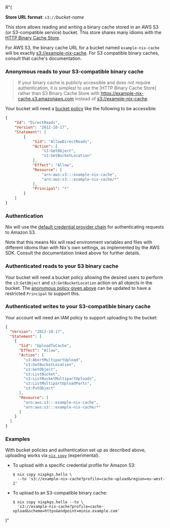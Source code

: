 R"(

**Store URL format**: `s3://`*bucket-name*

This store allows reading and writing a binary cache stored in an AWS S3 (or S3-compatible service) bucket.
This store shares many idioms with the [HTTP Binary Cache Store](#http-binary-cache-store).

For AWS S3, the binary cache URL for a bucket named `example-nix-cache` will be exactly <s3://example-nix-cache>.
For S3 compatible binary caches, consult that cache's documentation.

### Anonymous reads to your S3-compatible binary cache

> If your binary cache is publicly accessible and does not require authentication,
> it is simplest to use the [HTTP Binary Cache Store] rather than S3 Binary Cache Store with
> <https://example-nix-cache.s3.amazonaws.com> instead of <s3://example-nix-cache>.

Your bucket will need a
[bucket policy](https://docs.aws.amazon.com/AmazonS3/v1/userguide/bucket-policies.html)
like the following to be accessible:

```json
{
    "Id": "DirectReads",
    "Version": "2012-10-17",
    "Statement": [
        {
            "Sid": "AllowDirectReads",
            "Action": [
                "s3:GetObject",
                "s3:GetBucketLocation"
            ],
            "Effect": "Allow",
            "Resource": [
                "arn:aws:s3:::example-nix-cache",
                "arn:aws:s3:::example-nix-cache/*"
            ],
            "Principal": "*"
        }
    ]
}
```

### Authentication

Nix will use the
[default credential provider chain](https://docs.aws.amazon.com/sdk-for-cpp/v1/developer-guide/credentials.html)
for authenticating requests to Amazon S3.

Note that this means Nix will read environment variables and files with different idioms than with Nix's own settings, as implemented by the AWS SDK.
Consult the documentation linked above for further details.

### Authenticated reads to your S3 binary cache

Your bucket will need a bucket policy allowing the desired users to perform the `s3:GetObject` and `s3:GetBucketLocation` action on all objects in the bucket.
The [anonymous policy given above](#anonymous-reads-to-your-s3-compatible-binary-cache) can be updated to have a restricted `Principal` to support this.

### Authenticated writes to your S3-compatible binary cache

Your account will need an IAM policy to support uploading to the bucket:

```json
{
  "Version": "2012-10-17",
  "Statement": [
    {
      "Sid": "UploadToCache",
      "Effect": "Allow",
      "Action": [
        "s3:AbortMultipartUpload",
        "s3:GetBucketLocation",
        "s3:GetObject",
        "s3:ListBucket",
        "s3:ListBucketMultipartUploads",
        "s3:ListMultipartUploadParts",
        "s3:PutObject"
      ],
      "Resource": [
        "arn:aws:s3:::example-nix-cache",
        "arn:aws:s3:::example-nix-cache/*"
      ]
    }
  ]
}
```

### Examples

With bucket policies and authentication set up as described above, uploading works via [`nix copy`](@docroot@/command-ref/new-cli/nix3-copy.md) (experimental).

- To upload with a specific credential profile for Amazon S3:

  ```console
  $ nix copy nixpkgs.hello \
    --to 's3://example-nix-cache?profile=cache-upload&region=eu-west-2'
  ```

- To upload to an S3-compatible binary cache:

  ```console
  $ nix copy nixpkgs.hello --to \
    's3://example-nix-cache?profile=cache-upload&scheme=https&endpoint=minio.example.com'
  ```

)"
